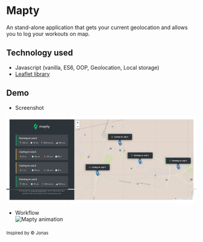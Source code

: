 # Mapty
An stand-alone application that gets your current geolocation and allows you to log your workouts on map.

## Technology used
- Javascript (vanilla, ES6, OOP, Geolocation, Local storage)
- [Leaflet library](https://leafletjs.com/)

## Demo 
* Screenshot <br>
<img src="./assets/mapty.png">

* Workflow <br>
![Mapty animation](https://j.gifs.com/pZqpqN.gif)

<sub>Inspired by &copy; Jonas</sub>